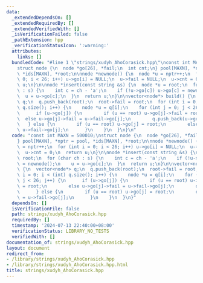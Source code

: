 ```yaml
---
data:
  _extendedDependsOn: []
  _extendedRequiredBy: []
  _extendedVerifiedWith: []
  _isVerificationFailed: false
  _pathExtension: hpp
  _verificationStatusIcon: ':warning:'
  attributes:
    links: []
  bundledCode: "#line 1 \"strings/xudyh_AhoCorasick.hpp\"\nconst int MAXN = 500010;\n\
    struct node {\n  node *go[26], *fail;\n  int cnt;\n} pool[MAXN], *nptr = pool,\
    \ *ids[MAXN], *root;\n\nnode *newnode() {\n  node *u = nptr++;\n  for (int i =\
    \ 0; i < 26; i++) u->go[i] = NULL;\n  u->fail = NULL;\n  u->cnt = 0;\n  return\
    \ u;\n}\n\nnode *insert(const string &s) {\n  node *u = root;\n  for (char ch\
    \ : s) {\n    int c = ch - 'a';\n    if (!u->go[c]) u->go[c] = newnode();\n  \
    \  u = u->go[c];\n  }\n  return u;\n}\n\nvector<node*> build() {\n  vector<node*>\
    \ q;\n  q.push_back(root);\n  root->fail = root;\n  for (int i = 0; i < (int)\
    \ q.size(); i++) {\n    node *u = q[i];\n    for (int j = 0; j < 26; j++) {\n\
    \      if (u->go[j]) {\n        if (u == root) u->go[j]->fail = root;\n      \
    \  else u->go[j]->fail = u->fail->go[j];\n        q.push_back(u->go[j]);\n   \
    \   } else {\n        if (u == root) u->go[j] = root;\n        else u->go[j] =\
    \ u->fail->go[j];\n      }\n    }\n  }\n}\n"
  code: "const int MAXN = 500010;\nstruct node {\n  node *go[26], *fail;\n  int cnt;\n\
    } pool[MAXN], *nptr = pool, *ids[MAXN], *root;\n\nnode *newnode() {\n  node *u\
    \ = nptr++;\n  for (int i = 0; i < 26; i++) u->go[i] = NULL;\n  u->fail = NULL;\n\
    \  u->cnt = 0;\n  return u;\n}\n\nnode *insert(const string &s) {\n  node *u =\
    \ root;\n  for (char ch : s) {\n    int c = ch - 'a';\n    if (!u->go[c]) u->go[c]\
    \ = newnode();\n    u = u->go[c];\n  }\n  return u;\n}\n\nvector<node*> build()\
    \ {\n  vector<node*> q;\n  q.push_back(root);\n  root->fail = root;\n  for (int\
    \ i = 0; i < (int) q.size(); i++) {\n    node *u = q[i];\n    for (int j = 0;\
    \ j < 26; j++) {\n      if (u->go[j]) {\n        if (u == root) u->go[j]->fail\
    \ = root;\n        else u->go[j]->fail = u->fail->go[j];\n        q.push_back(u->go[j]);\n\
    \      } else {\n        if (u == root) u->go[j] = root;\n        else u->go[j]\
    \ = u->fail->go[j];\n      }\n    }\n  }\n}"
  dependsOn: []
  isVerificationFile: false
  path: strings/xudyh_AhoCorasick.hpp
  requiredBy: []
  timestamp: '2024-07-13 22:40:00+08:00'
  verificationStatus: LIBRARY_NO_TESTS
  verifiedWith: []
documentation_of: strings/xudyh_AhoCorasick.hpp
layout: document
redirect_from:
- /library/strings/xudyh_AhoCorasick.hpp
- /library/strings/xudyh_AhoCorasick.hpp.html
title: strings/xudyh_AhoCorasick.hpp
---
```

